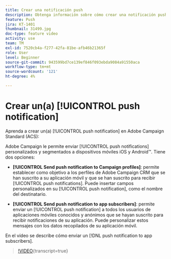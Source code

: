 ```yaml
---
title: Crear una notificación push
description: Obtenga información sobre cómo crear una notificación push.
feature: Push
jira: KT-1401
thumbnail: 31499.jpg
doc-type: feature video
activity: use
team: TM
exl-id: 7520cb4a-f277-42fa-81be-afb46b21365f
role: User
level: Beginner
source-git-commit: 943599bd7ce139ef846f093ebda9084a91550aca
workflow-type: tm+mt
source-wordcount: '121'
ht-degree: 4%

---
```


# Crear un(a) [!UICONTROL push notification]

Aprenda a crear un(a) [!UICONTROL push notification] en Adobe Campaign Standard (ACS):

Adobe Campaign le permite enviar [!UICONTROL push notifications] personalizados y segmentados a dispositivos móviles iOS y Android™. Tiene dos opciones:

* **[!UICONTROL Send push notification to Campaign profiles]**: permite establecer como objetivo a los perfiles de Adobe Campaign CRM que se han suscrito a su aplicación móvil y que se han suscrito para recibir [!UICONTROL push notifications]. Puede insertar campos personalizados en su [!UICONTROL push notification], como el nombre del destinatario.

* **[!UICONTROL Send push notification to app subscribers]**: permite enviar un [!UICONTROL push notification] a todos los usuarios de aplicaciones móviles conocidos y anónimos que se hayan suscrito para recibir notificaciones de su aplicación. Puede personalizar estos mensajes con los datos recopilados de su aplicación móvil.

En el vídeo se describe cómo enviar un [!DNL push notification to app subscribers].

>[!VIDEO](https://video.tv.adobe.com/v/36319?learn=on&captions=spa){transcript=true}
